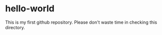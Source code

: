 # hello-world
This is my first github repository.
Please don't waste time in checking this directory.

